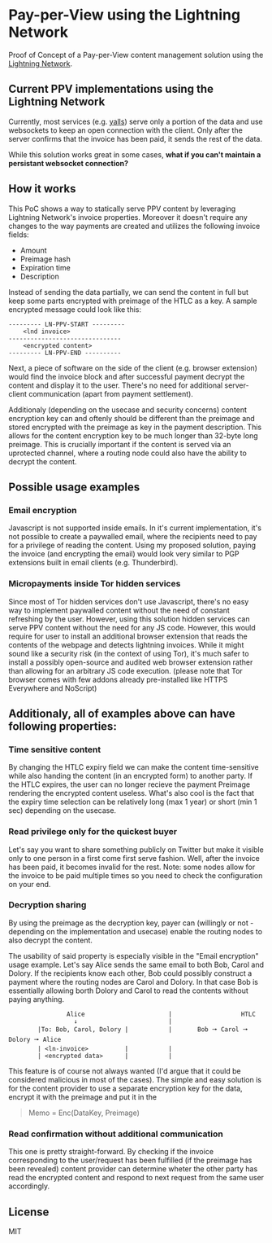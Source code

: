 # Pay-per-View using the Lightning Network
Proof of Concept of a Pay-per-View content management solution using the [Lightning Network](https://lightning.network/).

## Current PPV implementations using the Lightning Network
Currently, most services (e.g. [yalls](https://yalls.org/)) serve only a portion of the data and use websockets to keep an open connection with the client. Only after the server confirms that the invoice has been paid, it sends the rest of the data.

While this solution works great in some cases, **what if you can't maintain a persistant websocket connection?**

## How it works
This PoC shows a way to statically serve PPV content by leveraging Lightning Network's invoice properties. Moreover it doesn't require any changes to the way payments are created and utilizes the following invoice fields:
* Amount
* Preimage hash
* Expiration time
* Description

Instead of sending the data partially, we can send the content in full but keep some parts encrypted with preimage of the HTLC as a key. A sample encrypted message could look like this:
```
--------- LN-PPV-START ---------
    <lnd invoice>
-------------------------------
    <encrypted content>
--------- LN-PPV-END ----------
```
Next, a piece of software on the side of the client (e.g. browser extension) would find the invoice block and after successful payment decrypt the content and display it to the user. There's no need for additional server-client communication (apart from payment settlement). 

Additionaly (depending on the usecase and security concerns) content encryption key can and oftenly should be different than the preimage and stored encrypted with the preimage as key in the payment description. This allows for the content encryption key to be much longer than 32-byte long preimage. This is crucially important if the content is served via an uprotected channel, where a routing node could also have the ability to decrypt the content.

## Possible usage examples

### Email encryption
Javascript is not supported inside emails. In it's current implementation, it's not possible to create a paywalled email, where the recipients need to pay for a privilege of reading the content. Using my proposed solution, paying the invoice (and encrypting the email) would look very similar to PGP extensions built in email clients (e.g. Thunderbird).

### Micropayments inside Tor hidden services
Since most of Tor hidden services don't use Javascript, there's no easy way to implement paywalled content without the need of constant refreshing by the user.
However, using this solution hidden services can serve PPV content without the need for any JS code. However, this would require for user to install an additional browser extension that reads the contents of the webpage and detects lightning invoices. While it might sound like a security risk (in the context of using Tor), it's much safer to install a possibly open-source and audited web browser extension rather than allowing for an arbitrary JS code execution. 
(please note that Tor browser comes with few addons already pre-installed like HTTPS Everywhere and  NoScript)

## Additionaly, all of examples above can have following properties:
### Time sensitive content
By changing the HTLC expiry field we can make the content time-sensitive while also handing the content (in an encrypted form) to another party. If the HTLC expires, the user can no longer recieve the payment Preimage rendering the encrypted content useless.
What's also cool is the fact that the expiry time selection can be relatively long (max 1 year) or short (min 1 sec) depending on the usecase.

### Read privilege only for the quickest buyer
Let's say you want to share something publicly on Twitter but make it visible only to one person in a first come first serve fashion. Well, after the invoice has been paid, it becomes invalid for the rest. 
Note: some nodes allow for the invoice to be paid multiple times so you need to check the configuration on your end.

### Decryption sharing
By using the preimage as the decryption key, payer can (willingly or not - depending on the implementation and usecase) enable the routing nodes to also decrypt the content.

The usability of said property is especially visible in the "Email encryption" usage example. Let's say Alice sends the same email to both Bob, Carol and Dolory. If the recipients know each other, Bob could possibly construct a payment where the routing nodes are Carol and Dolory. In that case Bob is essentially allowing borth Dolory and Carol to read the contents without paying anything.
```
                Alice                       |                   HTLC
                  ↓                         |               
        |To: Bob, Carol, Dolory |           |       Bob 🠖 Carol 🠖 Dolory 🠖 Alice
        | <ln-invoice>          |           |
        | <encrypted data>      |           |
```
This feature is of course not always wanted (I'd argue that it could be considered malicious in most of the cases). The simple and easy solution is for the content provider to use a separate encryption key for the data, encrypt it with the preimage and put it in the 
> Memo = Enc(DataKey, Preimage)

### Read confirmation without additional communication
This one is pretty straight-forward. By checking if the invoice corresponding to the user/request has been fulfilled (if the preimage has been revealed) content provider can determine wheter the other party has read the encrypted content and respond to next request from the same user accordingly.

## License
MIT

